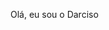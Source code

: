 Olá, eu sou o Darciso

<!---
Darciso/Darciso is a ✨ special ✨ repository because its `README.md` (this file) appears on your GitHub profile.
You can click the Preview link to take a look at your changes.
--->
